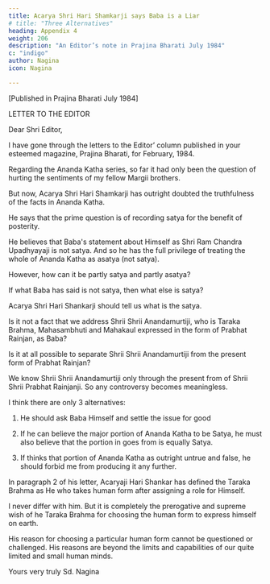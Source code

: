```yaml
---
title: Acarya Shri Hari Shamkarji says Baba is a Liar
# title: "Three Alternatives"
heading: Appendix 4
weight: 206
description: "An Editor’s note in Prajina Bharati July 1984"
c: "indigo"
author: Nagina
icon: Nagina

---
```




[Published in Prajina Bharati July 1984]

LETTER TO THE EDITOR

Dear Shri Editor,

I have gone through the letters to the Editor’ column published in your esteemed magazine, Prajina Bharati, for February, 1984.

<!-- Unfortunately, I could no go through it earlier because of its late arrival and hence I am late in sending
my reply. -->

Regarding the Ananda Katha series, so far it had only been the question of hurting the sentiments of my fellow Margii brothers.

But now, Acarya Shri Hari Shamkarji has outright doubted the truthfulness of the facts in Ananda Katha.

<!-- not one of hurting the feelings of devotees, but -->
He says that the prime question is of recording satya for the benefit of posterity.

<!-- When he taken this statement of facts, particularly those told by Reverend  -->

He believes that Baba's statement about Himself as Shri Ram Chandra Upadhyayaji is not satya. And so he has the full privilege of treating the whole of Ananda Katha as asatya (not satya).

However, how can it be partly satya and partly asatya? 

<!-- To be very frank, I cannot force him to accept it as Satya, although in the same letter he both praises my contribution and complains about my not recording Satya. It appears like he is blowing both hot and cold air simultaneously
in the same breath. -->

<!-- Like Hari Katha, Ananda Katha is also Ananda. 

Even if thousands of crores of people like me write Ananda Katha, still it will remain mysterious, unresolved and incomplete.  -->

If what Baba has said is not satya, then what else is satya? 

Acarya Shri Hari Shankarji should tell us what is the satya.

Is it not a fact that we address Shrii Shrii Anandamurtiji, who is Taraka Brahma, Mahasambhuti and Mahakaul expressed in the form of Prabhat Rainjan, as Baba?

Is it at all possible to separate Shrii Shrii Anandamurtiji from the present form of Prabhat Rainjan? 

We know Shrii Shrii Anandamurtiji only through the present from of Shrii Shrii Prabhat Rainjanji. So any controversy becomes meaningless.

<!-- Even though a voluminous thesis can be written in support of my contentions on each point mentioned in my letter dated 9.7.83 and duly published in the December 1983 issue of your magazine) still then Acarya Shri Hari Shankarji considers it to be asatya. -->

I think there are only 3 alternatives:

1. He should ask Baba Himself and settle the issue for good

<!-- , without making it unnecessarily controversial any more. -->

2. If he can believe the major portion of Ananda Katha to be Satya, he must also believe that the portion in goes from is equally Satya.

3. If thinks that portion of Ananda Katha as outright untrue and false, he should forbid me from producing it any further. 

<!-- I assure him with humility and humbleness that if true. I will stop it forthwith. But I would like to report very sincerely that he is no way until this is determined confuse and confoundthe issue any further He has the right to brand me a liar but he should not doubt the sayings of Reverend Baba.

I am not even well versed in my mother tongue, let alone in a foreign language like English. So I could not exactly follow what he meant by the term communication gap. 

This needs elucidation for my understanding. -->

<!-- For me, philosophy is a very terse, difficult, and not-easily adaptable subject.

But what little bit I could and did learn about philosophy, sitting under the lotus feet of Reverend Baba, Taraka Brahma, is beyond the scope of philosophy. 

Taraka Brahma, or Brahma in any form (be it saguna or nirguna) can be better realized than justified or declined through philosophy. 

Ultimately, he is beyond the scope of language and philosophy both.  -->

In paragraph 2 of his letter, Acaryaji Hari Shankar has defined the Taraka Brahma as He who takes human form after assigning a role for Himself.

I never differ with him. But it is completely the prerogative and supreme wish of he Taraka Brahma for choosing the human form to express himself on earth.

His reason for choosing a particular human form cannot be questioned or challenged. His reasons are beyond the limits and capabilities of our quite limited and small human minds.

<!-- I am no longer an acarya. The word acarya is very, very dignified and honorable. It should be removed from my name. In that way, we may preserve the sanctity of the word.


With Baba Nam Kevalam -->

Yours very truly
Sd. Nagina
